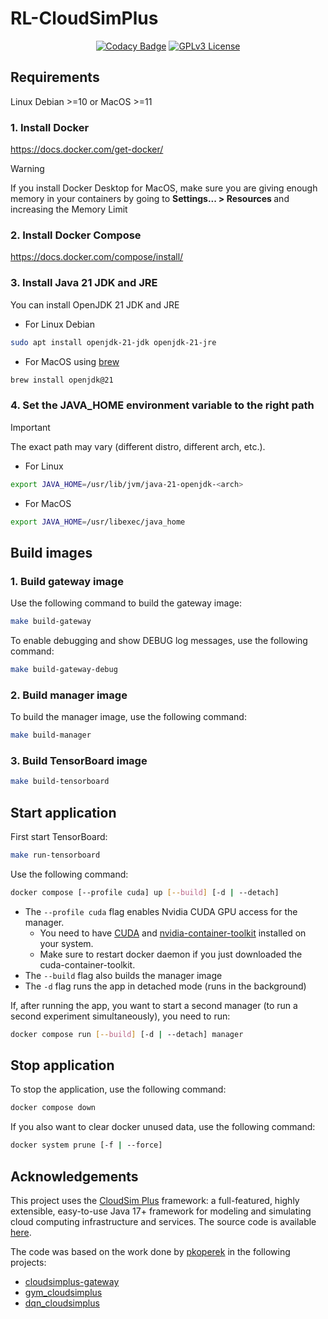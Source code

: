 # RL-CloudSimPlus

<div align="center">
<a href="https://app.codacy.com/gh/tgasla/rl-cloudsimplus/dashboard?utm_source=gh&utm_medium=referral&utm_content=&utm_campaign=Badge_grade"><img src="https://app.codacy.com/project/badge/Grade/e22788c9fc3c488598520c7fa35840cc" alt="Codacy Badge"></a>
<a href="https://github.com/tgasla/rl-cloudsimplus/blob/main/LICENSE"><img src="https://img.shields.io/github/license/tgasla/rl-cloudsimplus?" alt="GPLv3 License"></a>
</div>

## Requirements

Linux Debian >=10 or MacOS >=11

### 1. Install Docker

<https://docs.docker.com/get-docker/>

 > [!WARNING]
 > If you install Docker Desktop for MacOS, make sure you are giving enough memory in your containers by going to <b> Settings... > Resources </b> and increasing the Memory Limit

### 2. Install Docker Compose

<https://docs.docker.com/compose/install/>

### 3. Install Java 21 JDK and JRE

You can install OpenJDK 21 JDK and JRE

- For Linux Debian

```bash
sudo apt install openjdk-21-jdk openjdk-21-jre
```

- For MacOS using [brew](https://brew.sh/)

```bash
brew install openjdk@21
```

<!--
or you can also try Azul Zulu

`https://www.azul.com/downloads/?version=java-17-lts#zulu`

-->

### 4. Set the JAVA_HOME environment variable to the right path

> [!IMPORTANT]  
> The exact path may vary (different distro, different arch, etc.).

- For Linux

```bash
export JAVA_HOME=/usr/lib/jvm/java-21-openjdk-<arch>
```

- For MacOS

```bash
export JAVA_HOME=/usr/libexec/java_home
```

<!--
### 1.5 Select the correct Gradle version

Head to the `cloudsimplus_gateway` that contains the `gradlew` file and run wrapper

`cloudsimplus_gateway/gradlew wrapper --gradle-version 8.6 --distribution-type all`
-->

<!--
- For Zulu

    `export JAVA_HOME=/Library/Java/JavaVirtualMachines/zulu-17.jdk/Contents/Home`

- For OpenJDK downloaded using brew

  You can ask brew where OpenJDK Java was installed

  `brew info openjdk@21`

  and then add the given path to your shell profile
  
  `export JAVA_HOME=/opt/homebrew/opt/openjdk@17/libexec/openjdk.jdk/Contents/Home`
-->

<!--
### 1.5 Select the correct Gradle version

Head to the `cloudsimplus_gateway` that contains the `gradlew` file and run wrapper

`cloudsimplus_gateway/gradlew wrapper --gradle-version 8.6 --distribution-type all`
-->

## Build images

### 1. Build gateway image

Use the following command to build the gateway image:

```bash
make build-gateway
```

To enable debugging and show DEBUG log messages, use the following command:

```bash
make build-gateway-debug
```

### 2. Build manager image

To build the manager image, use the following command:

```bash
make build-manager
```

### 3. Build TensorBoard image

```bash
make build-tensorboard
```

## Start application

First start TensorBoard:

```bash
make run-tensorboard
```

Use the following command:

```bash
docker compose [--profile cuda] up [--build] [-d | --detach]
```

- The `--profile cuda` flag enables Nvidia CUDA GPU access for the manager.
  - You need to have [CUDA](https://developer.nvidia.com/cuda-downloads) and [nvidia-container-toolkit](https://docs.nvidia.com/datacenter/cloud-native/container-toolkit/latest/install-guide.html) installed on your system.
  - Make sure to restart docker daemon if you just downloaded the cuda-container-toolkit.
- The `--build` flag also builds the manager image
- The `-d` flag runs the app in detached mode (runs in the background)

If, after running the app, you want to start a second manager (to run a second experiment simultaneously), you need to run:

```bash
docker compose run [--build] [-d | --detach] manager
```

## Stop application

To stop the application, use the following command:

```bash
docker compose down
```

If you also want to clear docker unused data, use the following command:

```bash
docker system prune [-f | --force]
```

## Acknowledgements

This project uses the [CloudSim Plus](http://cloudsimplus.org/) framework: a full-featured, highly extensible, easy-to-use Java 17+ framework for modeling and simulating cloud computing infrastructure and services. The source code is available [here](https://github.com/manoelcampos/cloudsim-plus).

The code was based on the work done by [pkoperek](https://github.com/pkoperek) in the following projects:

- [cloudsimplus-gateway](https://github.com/pkoperek/cloudsimplus-gateway)
- [gym_cloudsimplus](https://github.com/pkoperek/gym_cloudsimplus)
- [dqn_cloudsimplus](https://github.com/pkoperek/dqn_cloudsimplus)
